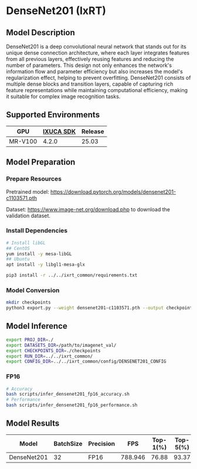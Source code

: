 # DenseNet201 (IxRT)

## Model Description

DenseNet201 is a deep convolutional neural network that stands out for its unique dense connection architecture, where each layer integrates features from all previous layers, effectively reusing features and reducing the number of parameters. This design not only enhances the network's information flow and parameter efficiency but also increases the model's regularization effect, helping to prevent overfitting. DenseNet201 consists of multiple dense blocks and transition layers, capable of capturing rich feature representations while maintaining computational efficiency, making it suitable for complex image recognition tasks.

## Supported Environments

| GPU    | [IXUCA SDK](https://gitee.com/deep-spark/deepspark#%E5%A4%A9%E6%95%B0%E6%99%BA%E7%AE%97%E8%BD%AF%E4%BB%B6%E6%A0%88-ixuca) | Release |
|--------|-----------|---------|
| MR-V100 | 4.2.0     |  25.03  |

## Model Preparation

### Prepare Resources

Pretrained model: <https://download.pytorch.org/models/densenet201-c1103571.pth>

Dataset: <https://www.image-net.org/download.php> to download the validation dataset.

### Install Dependencies

```bash
# Install libGL
## CentOS
yum install -y mesa-libGL
## Ubuntu
apt install -y libgl1-mesa-glx

pip3 install -r ../../ixrt_common/requirements.txt
```

### Model Conversion

```bash
mkdir checkpoints
python3 export.py --weight densenet201-c1103571.pth --output checkpoints/densenet201.onnx
```

## Model Inference

```bash
export PROJ_DIR=./
export DATASETS_DIR=/path/to/imagenet_val/
export CHECKPOINTS_DIR=./checkpoints
export RUN_DIR=../../ixrt_common/
export CONFIG_DIR=../../ixrt_common/config/DENSENET201_CONFIG
```

### FP16

```bash
# Accuracy
bash scripts/infer_densenet201_fp16_accuracy.sh
# Performance
bash scripts/infer_densenet201_fp16_performance.sh
```

## Model Results

| Model       | BatchSize | Precision | FPS      | Top-1(%) | Top-5(%) |
| ----------- | --------- | --------- | -------- | -------- | -------- |
| DenseNet201 | 32        | FP16      | 788.946  | 76.88    | 93.37    |
